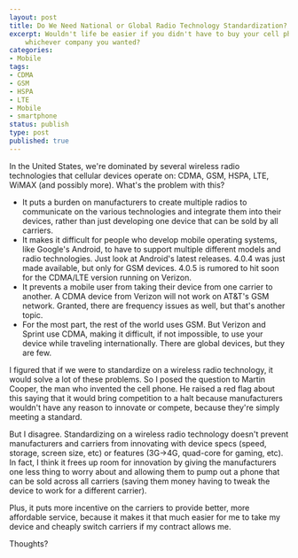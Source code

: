 ```yaml
---
layout: post
title: Do We Need National or Global Radio Technology Standardization?
excerpt: Wouldn't life be easier if you didn't have to buy your cell phone from a carrier and could take it to
    whichever company you wanted?
categories:
- Mobile
tags:
- CDMA
- GSM
- HSPA
- LTE
- Mobile
- smartphone
status: publish
type: post
published: true
---
```


In the United States, we're dominated by several wireless radio technologies that cellular devices operate on:
CDMA, GSM, HSPA, LTE, WiMAX (and possibly more). What's the problem with this?

 - It puts a burden on manufacturers to create multiple radios to communicate on the various technologies and
 integrate them into their devices, rather than just developing one device that can be sold by all carriers.
 - It makes it difficult for people who develop mobile operating systems, like Google's Android, to have to support
 multiple different models and radio technologies. Just look at Android's latest releases. 4.0.4 was just made
 available, but only for GSM devices. 4.0.5 is rumored to hit soon for the CDMA/LTE version running on Verizon.
 - It prevents a mobile user from taking their device from one carrier to another. A CDMA device from Verizon will
 not work on AT&amp;T's GSM network. Granted, there are frequency issues as well, but that's another topic.
 - For the most part, the rest of the world uses GSM. But Verizon and Sprint use CDMA, making it difficult, if not
 impossible, to use your device while traveling internationally. There are global devices, but they are few.

I figured that if we were to standardize on a wireless radio technology, it would solve a lot of these problems. So
I posed the question to Martin Cooper, the man who invented the cell phone. He raised a red flag about this saying
that it would bring competition to a halt because manufacturers wouldn't have any reason to innovate or compete,
because they're simply meeting a standard.

But I disagree. Standardizing on a wireless radio technology doesn't prevent manufacturers and carriers from
innovating with device specs (speed, storage, screen size, etc) or features (3G-&gt;4G, quad-core for gaming, etc).
In fact, I think it frees up room for innovation by giving the manufacturers one less thing to worry about and allowing
them to pump out a phone that can be sold across all carriers (saving them money having to tweak the device to work
for a different carrier).

Plus, it puts more incentive on the carriers to provide better, more affordable service, because it makes it that much
easier for me to take my device and cheaply switch carriers if my contract allows me.

Thoughts?
